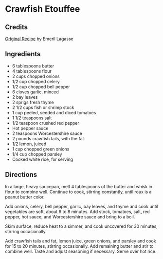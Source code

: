 # Crawfish Etouffee 

<!-- BEGIN content -->

## Credits

[Original Recipe](http://www.foodtv.com/recipes/re-c1/0,6255,18741,00.html "http://www.foodtv.com/recipes/re-c1/0,6255,18741,00.html") by Emeril Lagasse

## Ingredients

- 6 tablespoons butter
- 4 tablespoons flour
- 2 cups chopped onions
- 1/2 cup chopped celery
- 1/2 cup chopped bell pepper
- 6 cloves garlic, minced
- 2 bay leaves
- 2 sprigs fresh thyme
- 2 1/2 cups fish or shrimp stock
- 1 cup peeled, seeded and diced tomatoes
- 1 1/2 teaspoons salt
- 1/2 teaspoon crushed red pepper
- Hot pepper sauce
- 2 teaspoons Worcestershire sauce
- 2 pounds crawfish tails, with the fat
- 1/2 lemon, juiced
- 1 cup chopped green onions
- 1/4 cup chopped parsley
- Cooked white rice, for serving

## Directions

In a large, heavy saucepan, melt 4 tablespoons of the butter and whisk in flour to combine well. Continue to cook, stirring constantly, until roux is a peanut butter color.   
  
 Add onions, celery, bell pepper, garlic, bay leaves, and thyme and cook until vegetables are soft, about 6 to 8 minutes. Add stock, tomatoes, salt, red pepper, hot sauce, and Worcestershire sauce and bring to a boil.   
  
 Skim surface, reduce heat to a simmer, and cook uncovered for 30 minutes, stirring occasionally.   
  
 Add crawfish tails and fat, lemon juice, green onions, and parsley and cook for 15 to 20 minutes, stirring occasionally. Add remaining butter and stir to combine well. Taste and adjust seasoning if necessary. Serve over hot rice.

<!-- END content -->

